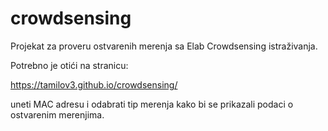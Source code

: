# crowdsensing
Projekat za proveru ostvarenih merenja sa Elab Crowdsensing istraživanja.

Potrebno je otići na stranicu:

https://tamilov3.github.io/crowdsensing/

uneti MAC adresu i odabrati tip merenja kako bi se prikazali podaci o ostvarenim merenjima.
